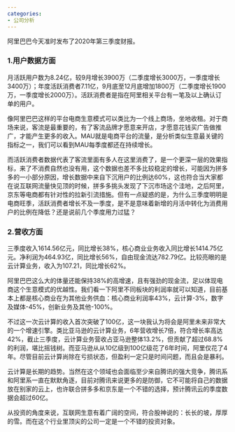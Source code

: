 ```yaml
---
categories:
- 公司分析
---
```


阿里巴巴今天准时发布了2020年第三季度财报。

### 1.用户数据方面

月活跃用户数为8.24亿，较9月增长3900万（二季度增长3000万，一季度增长3400万）；年度活跃消费者7.11亿，9月底至12月底增加1800万（二季度增长1900万，一季度增长2000万）。活跃消费者是指在阿里相关平台有一笔及以上确认订单的用户。

像阿里巴巴这样的平台电商生意模式可以类比为一个线上商场，坐地收租。对于商场来说，客流是最重要的，有了客流品牌才愿意来开店，才愿意花钱买广告做推广，才能产生更多的收入。MAU就是电商平台的流量，是分析类似生意最关键的指标之一，我们可以看到MAU每季度都还在持续增长。

而活跃消费者数据代表了客流里面有多人在这里消费了，是一个更深一层的效果指标，来了不消费自然也没有用，这个数据也差不多比较稳定的增长，可能因为拼多多的一小部分原因，增长数据中来自下沉用户的比例达60%，这也符合当大家都在说互联网流量快见顶的时候，拼多多挑头发现了下沉市场这个洼地，之后阿里，京东等电商都有针对性的拉新引流措施。但有一点疑惑的是，为什么三季度明明是电商旺季，活跃消费者增长不及一季度，是不是意味着新增的月活中转化为消费用户的比例在降低？还是说前几个季度用力过猛？

### 2.营收方面

三季度收入1614.56亿元，同比增长38%，核心商业业务收入同比增长1414.75亿元。净利润为464.93亿，同比增长56%，自由现金流达782.79亿。比较亮眼的是云计算业务，收入为107.21，同比增长62%。

阿里巴巴这么大的体量还能保持38%的高增速，且有强劲的现金流，足以体现电商这个生意模式的优越性。我们看一下阿里不同板块的利润率就可以知道，目前基本上都是核心商业在为其他业务供血：核心商业利润率43%，云计算-3%，数字及媒体-45%，创新业务及其他-100%。

不过这一次云计算的收入首次突破了100亿，这一块我认为将会是阿里未来非常大的一个增速引擎。类比亚马逊的云计算业务，6年营收增长7倍，符合增长率高达42%，截止三季度，云计算业务营收占亚马逊整体13.2%，但贡献了超过68.8%的利润，堪比摇钱树。而亚马逊从从10亿级到100亿级花了6年时间，阿里仅花了4年。尽管目前云计算尚除在亏损状态，但盈利一定只是时间问题，而且会是暴利。

云计算是长期的趋势。当然在这个领域也会面临至少来自腾讯的强大竞争，腾讯系和阿里系一直在默默角逐，目前对腾讯来说更多的是防御，它不可能将自己的数据放在别家的云上，也许联合拼多多和京东是一个不错的选择，预计腾讯云的季度数据会超过60亿。

从投资的角度来说，互联网生意有着广阔的空间，符合股神说的：长长的坡，厚厚的雪。而在这个行业里顶尖的公司一定是一个不错的投资对象。
